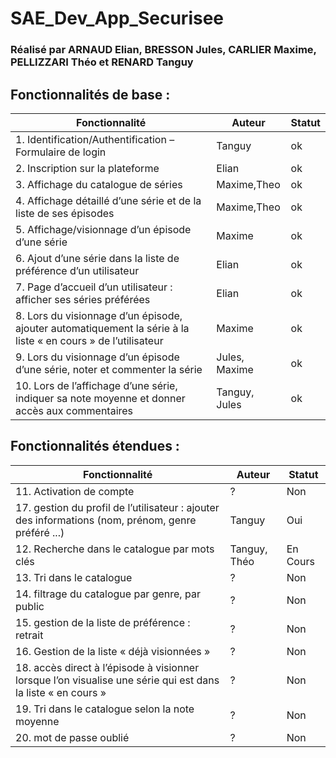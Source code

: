 # SAE_Dev_App_Securisee
### Réalisé par ARNAUD Elian, BRESSON Jules, CARLIER Maxime, PELLIZZARI Théo et RENARD Tanguy

## Fonctionnalités de base :
| Fonctionnalité                                                                                                | Auteur        | Statut |
|---------------------------------------------------------------------------------------------------------------|---------------|--------|
| 1. Identification/Authentification – Formulaire de login                                                      | Tanguy        | ok     |
| 2. Inscription sur la plateforme                                                                              | Elian         | ok     |
| 3. Affichage du catalogue de séries                                                                           | Maxime,Theo   | ok     |
| 4. Affichage détaillé d’une série et de la liste de ses épisodes                                              | Maxime,Theo   | ok     |
| 5. Affichage/visionnage d’un épisode d’une série                                                              | Maxime        | ok     |
| 6. Ajout d’une série dans la liste de préférence d’un utilisateur                                             | Elian         | ok     |
| 7. Page d’accueil d’un utilisateur : afficher ses séries préférées                                            | Elian         | ok     |
| 8. Lors du visionnage d’un épisode, ajouter automatiquement la série à la liste « en cours » de l’utilisateur | Maxime        | ok     |
| 9. Lors du visionnage d’un épisode d’une série, noter et commenter la série                                   | Jules, Maxime | ok     |
| 10. Lors de l’affichage d’une série, indiquer sa note moyenne et donner accès aux commentaires                | Tanguy, Jules | ok     |

## Fonctionnalités étendues :
| Fonctionnalité                                                                                               | Auteur       | Statut   |
|--------------------------------------------------------------------------------------------------------------|--------------|----------|
| 11. Activation de compte                                                                                     | ?            | Non      |
| 17. gestion du profil de l’utilisateur : ajouter des informations (nom, prénom, genre préféré ...)           | Tanguy       | Oui      |
| 12. Recherche dans le catalogue par mots clés                                                                | Tanguy, Théo | En Cours |
| 13. Tri dans le catalogue                                                                                    | ?            | Non      |
| 14. filtrage du catalogue par genre, par public                                                              | ?            | Non      |
| 15. gestion de la liste de préférence : retrait                                                              | ?            | Non      |
| 16. Gestion de la liste « déjà visionnées »                                                                  | ?            | Non      |
| 18. accès direct à l’épisode à visionner lorsque l’on visualise une série qui est dans la liste « en cours » | ?            | Non      |
| 19. Tri dans le catalogue selon la note moyenne                                                              | ?            | Non      |
| 20. mot de passe oublié                                                                                      | ?            | Non      |
